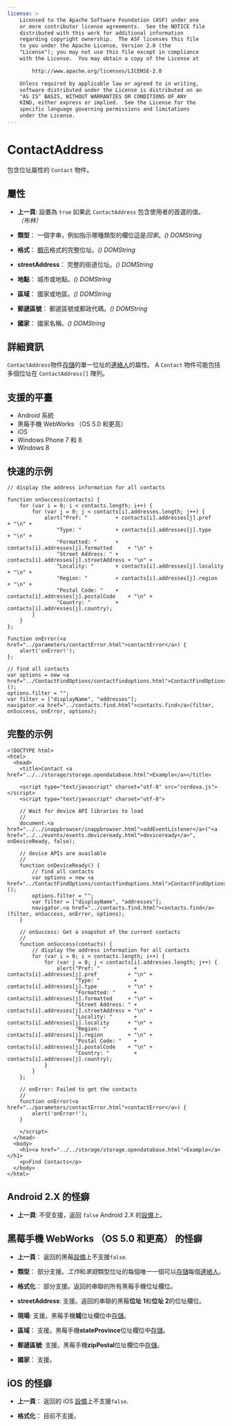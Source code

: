 ```yaml
---
license: >
    Licensed to the Apache Software Foundation (ASF) under one
    or more contributor license agreements.  See the NOTICE file
    distributed with this work for additional information
    regarding copyright ownership.  The ASF licenses this file
    to you under the Apache License, Version 2.0 (the
    "License"); you may not use this file except in compliance
    with the License.  You may obtain a copy of the License at

        http://www.apache.org/licenses/LICENSE-2.0

    Unless required by applicable law or agreed to in writing,
    software distributed under the License is distributed on an
    "AS IS" BASIS, WITHOUT WARRANTIES OR CONDITIONS OF ANY
    KIND, either express or implied.  See the License for the
    specific language governing permissions and limitations
    under the License.
---
```


# ContactAddress

包含位址屬性的 `Contact` 物件。

## 屬性

*   **上一頁**: 設置為 `true` 如果此 `ContactAddress` 包含使用者的首選的值。*（布林）*

*   **類型**： 一個字串，例如指示哪種類型的欄位這是*回家*。*() DOMString*

*   **格式**： <a href="../../inappbrowser/inappbrowser.html">顯示</a>格式的完整位址。*() DOMString*

*   **streetAddress**： 完整的街道位址。*() DOMString*

*   **地點**： 城市或地點。*() DOMString*

*   **區域**： 國家或地區。*() DOMString*

*   **郵遞區號**： 郵遞區號或郵政代碼。*() DOMString*

*   **國家**： 國家名稱。*() DOMString*

## 詳細資訊

`ContactAddress`物件<a href="../../storage/storage.html">存儲</a>的單一位址的<a href="../contacts.html">連絡人</a>的屬性。 A `Contact` 物件可能包括多個位址在 `ContactAddress[]` 陣列。

## 支援的平臺

*   Android 系統
*   黑莓手機 WebWorks （OS 5.0 和更高）
*   iOS
*   Windows Phone 7 和 8
*   Windows 8

## 快速的示例

    // display the address information for all contacts
    
    function onSuccess(contacts) {
        for (var i = 0; i < contacts.length; i++) {
            for (var j = 0; j < contacts[i].addresses.length; j++) {
                alert("Pref: "         + contacts[i].addresses[j].pref          + "\n" +
                    "Type: "           + contacts[i].addresses[j].type          + "\n" +
                    "Formatted: "      + contacts[i].addresses[j].formatted     + "\n" +
                    "Street Address: " + contacts[i].addresses[j].streetAddress + "\n" +
                    "Locality: "       + contacts[i].addresses[j].locality      + "\n" +
                    "Region: "         + contacts[i].addresses[j].region        + "\n" +
                    "Postal Code: "    + contacts[i].addresses[j].postalCode    + "\n" +
                    "Country: "        + contacts[i].addresses[j].country);
            }
        }
    };
    
    function onError(<a href="../parameters/contactError.html">contactError</a>) {
        alert('onError!');
    };
    
    // find all contacts
    var options = new <a href="../ContactFindOptions/contactfindoptions.html">ContactFindOptions</a>();
    options.filter = "";
    var filter = ["displayName", "addresses"];
    navigator.<a href="../contacts.find.html">contacts.find</a>(filter, onSuccess, onError, options);
    

## 完整的示例

    <!DOCTYPE html>
    <html>
      <head>
        <title>Contact <a href="../../storage/storage.opendatabase.html">Example</a></title>
    
        <script type="text/javascript" charset="utf-8" src="cordova.js"></script>
        <script type="text/javascript" charset="utf-8">
    
        // Wait for device API libraries to load
        //
        document.<a href="../../inappbrowser/inappbrowser.html">addEventListener</a>("<a href="../../events/events.deviceready.html">deviceready</a>", onDeviceReady, false);
    
        // device APIs are available
        //
        function onDeviceReady() {
            // find all contacts
            var options = new <a href="../ContactFindOptions/contactfindoptions.html">ContactFindOptions</a>();
            options.filter = "";
            var filter = ["displayName", "addresses"];
            navigator.<a href="../contacts.find.html">contacts.find</a>(filter, onSuccess, onError, options);
        }
    
        // onSuccess: Get a snapshot of the current contacts
        //
        function onSuccess(contacts) {
            // display the address information for all contacts
            for (var i = 0; i < contacts.length; i++) {
                for (var j = 0; j < contacts[i].addresses.length; j++) {
                    alert("Pref: "           + contacts[i].addresses[j].pref          + "\n" +
                          "Type: "           + contacts[i].addresses[j].type          + "\n" +
                          "Formatted: "      + contacts[i].addresses[j].formatted     + "\n" +
                          "Street Address: " + contacts[i].addresses[j].streetAddress + "\n" +
                          "Locality: "       + contacts[i].addresses[j].locality      + "\n" +
                          "Region: "         + contacts[i].addresses[j].region        + "\n" +
                          "Postal Code: "    + contacts[i].addresses[j].postalCode    + "\n" +
                          "Country: "        + contacts[i].addresses[j].country);
                }
            }
        };
    
        // onError: Failed to get the contacts
        //
        function onError(<a href="../parameters/contactError.html">contactError</a>) {
            alert('onError!');
        }
    
        </script>
      </head>
      <body>
        <h1><a href="../../storage/storage.opendatabase.html">Example</a></h1>
        <p>Find Contacts</p>
      </body>
    </html>
    

## Android 2.X 的怪癖

*   **上一頁**: 不受支援，返回 `false` Android 2.X 的<a href="../../device/device.html">設備</a>上。

## 黑莓手機 WebWorks （OS 5.0 和更高） 的怪癖

*   **上一頁**： 返回的黑莓<a href="../../device/device.html">設備</a>上不支援`false`.

*   **類型**： 部分支援。*工作*和*家庭*類型位址的每個唯一一個可以<a href="../../storage/storage.html">存儲</a>每個<a href="../contacts.html">連絡人</a>。

*   **格式化**： 部分支援。返回的串聯的所有黑莓手機位址欄位。

*   **streetAddress**: 支援。返回的串聯的黑莓**位址 1**和**位址 2**的位址欄位。

*   **現場**: 支援。黑莓手機**城**位址欄位中<a href="../../storage/storage.html">存儲</a>。

*   **區域**： 支援。黑莓手機**stateProvince**位址欄位中<a href="../../storage/storage.html">存儲</a>。

*   **郵遞區號**: 支援。黑莓手機**zipPostal**位址欄位中<a href="../../storage/storage.html">存儲</a>。

*   **國家**： 支援。

## iOS 的怪癖

*   **上一頁**： 返回的 iOS <a href="../../device/device.html">設備</a>上不支援`false`.

*   **格式化**： 目前不支援。